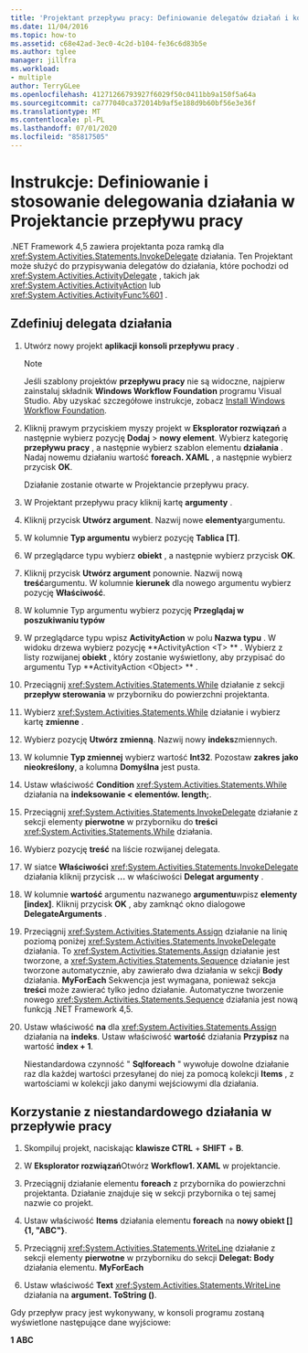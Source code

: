 ```yaml
---
title: 'Projektant przepływu pracy: Definiowanie delegatów działań i korzystanie z nich'
ms.date: 11/04/2016
ms.topic: how-to
ms.assetid: c68e42ad-3ec0-4c2d-b104-fe36c6d83b5e
ms.author: tglee
manager: jillfra
ms.workload:
- multiple
author: TerryGLee
ms.openlocfilehash: 41271266793927f6029f50c0411bb9a150f5a64a
ms.sourcegitcommit: ca777040ca372014b9af5e188d9b60bf56e3e36f
ms.translationtype: MT
ms.contentlocale: pl-PL
ms.lasthandoff: 07/01/2020
ms.locfileid: "85817505"
---
```

# <a name="how-to-define-and-consume-activity-delegates-in-the-workflow-designer"></a>Instrukcje: Definiowanie i stosowanie delegowania działania w Projektancie przepływu pracy

.NET Framework 4,5 zawiera projektanta poza ramką dla <xref:System.Activities.Statements.InvokeDelegate> działania. Ten Projektant może służyć do przypisywania delegatów do działania, które pochodzi od <xref:System.Activities.ActivityDelegate> , takich jak <xref:System.Activities.ActivityAction> lub <xref:System.Activities.ActivityFunc%601> .

## <a name="define-an-activity-delegate"></a>Zdefiniuj delegata działania

1. Utwórz nowy projekt **aplikacji konsoli przepływu pracy** .

   > [!NOTE]
   > Jeśli szablony projektów **przepływu pracy** nie są widoczne, najpierw zainstaluj składnik **Windows Workflow Foundation** programu Visual Studio. Aby uzyskać szczegółowe instrukcje, zobacz [Install Windows Workflow Foundation](developing-applications-with-the-workflow-designer.md#install-windows-workflow-foundation).

3. Kliknij prawym przyciskiem myszy projekt w **Eksplorator rozwiązań** a następnie wybierz pozycję **Dodaj**  >  **nowy element**. Wybierz kategorię **przepływu pracy** , a następnie wybierz szablon elementu **działania** . Nadaj nowemu działaniu wartość **foreach. XAML** , a następnie wybierz przycisk **OK**.

   Działanie zostanie otwarte w Projektancie przepływu pracy.

4. W Projektant przepływu pracy kliknij kartę **argumenty** .

5. Kliknij przycisk **Utwórz argument**. Nazwij nowe **elementy**argumentu.

6. W kolumnie **Typ argumentu** wybierz pozycję **Tablica [T]**.

7. W przeglądarce typu wybierz **obiekt** , a następnie wybierz przycisk **OK**.

8. Kliknij przycisk **Utwórz argument** ponownie. Nazwij nową **treść**argumentu. W kolumnie **kierunek** dla nowego argumentu wybierz pozycję **Właściwość**.

9. W kolumnie Typ argumentu wybierz pozycję **Przeglądaj w poszukiwaniu typów**

10. W przeglądarce typu wpisz **ActivityAction** w polu **Nazwa typu** . W widoku drzewa wybierz pozycję **ActivityAction \<T> ** . Wybierz z listy rozwijanej **obiekt** , który zostanie wyświetlony, aby przypisać do argumentu Typ **ActivityAction \<Object> ** .

11. Przeciągnij <xref:System.Activities.Statements.While> działanie z sekcji **przepływ sterowania** w przyborniku do powierzchni projektanta.

12. Wybierz <xref:System.Activities.Statements.While> działanie i wybierz kartę **zmienne** .

13. Wybierz pozycję **Utwórz zmienną**. Nazwij nowy **indeks**zmiennych.

14. W kolumnie **Typ zmiennej** wybierz wartość **Int32**. Pozostaw **zakres** **jako nieokreślony**, a kolumna **Domyślna** jest pusta.

15. Ustaw właściwość **Condition** <xref:System.Activities.Statements.While> działania na **indeksowanie < elementów. length;**.

16. Przeciągnij <xref:System.Activities.Statements.InvokeDelegate> działanie z sekcji elementy **pierwotne** w przyborniku do **treści** <xref:System.Activities.Statements.While> działania.

17. Wybierz pozycję **treść** na liście rozwijanej delegata.

18. W siatce **Właściwości** <xref:System.Activities.Statements.InvokeDelegate> działania kliknij przycisk **...** w właściwości **Delegat argumenty** .

19. W kolumnie **wartość** argumentu nazwanego **argumentu**wpisz **elementy [index]**. Kliknij przycisk **OK** , aby zamknąć okno dialogowe **DelegateArguments** .

20. Przeciągnij <xref:System.Activities.Statements.Assign> działanie na linię poziomą poniżej <xref:System.Activities.Statements.InvokeDelegate> działania. To <xref:System.Activities.Statements.Assign> działanie jest tworzone, a <xref:System.Activities.Statements.Sequence> działanie jest tworzone automatycznie, aby zawierało dwa działania w sekcji **Body** działania. **MyForEach** Sekwencja jest wymagana, ponieważ sekcja **treści** może zawierać tylko jedno działanie. Automatyczne tworzenie nowego <xref:System.Activities.Statements.Sequence> działania jest nową funkcją .NET Framework 4,5.

21. Ustaw właściwość **na** dla <xref:System.Activities.Statements.Assign> działania na **indeks**. Ustaw właściwość **wartość** działania **Przypisz** na wartość **index + 1**.

    Niestandardowa czynność " **Sqlforeach** " wywołuje dowolne działanie raz dla każdej wartości przesyłanej do niej za pomocą kolekcji **Items** , z wartościami w kolekcji jako danymi wejściowymi dla działania.

## <a name="use-the-custom-activity-in-a-workflow"></a>Korzystanie z niestandardowego działania w przepływie pracy

1. Skompiluj projekt, naciskając **klawisze CTRL** + **SHIFT** + **B**.

2. W **Eksplorator rozwiązań**Otwórz **Workflow1. XAML** w projektancie.

3. Przeciągnij działanie elementu **foreach** z przybornika do powierzchni projektanta. Działanie znajduje się w sekcji przybornika o tej samej nazwie co projekt.

4. Ustaw właściwość **Items** działania elementu **foreach** na **nowy obiekt [] {1, "ABC"}**.

5. Przeciągnij <xref:System.Activities.Statements.WriteLine> działanie z sekcji elementy **pierwotne** w przyborniku do sekcji **Delegat: Body** działania elementu. **MyForEach**

6. Ustaw właściwość **Text** <xref:System.Activities.Statements.WriteLine> działania na **argument. ToString ()**.

Gdy przepływ pracy jest wykonywany, w konsoli programu zostaną wyświetlone następujące dane wyjściowe:

**1** 
 **ABC**
